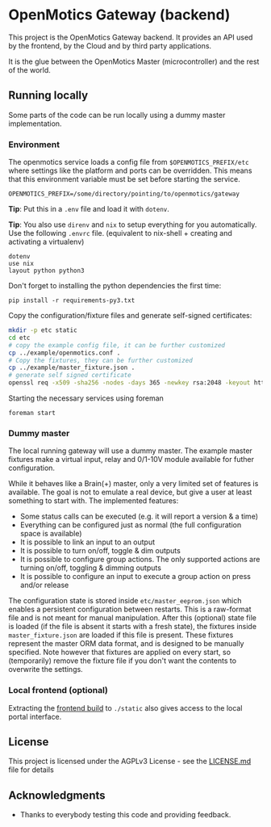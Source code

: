 # OpenMotics Gateway (backend)

This project is the OpenMotics Gateway backend. It provides an API used by the frontend, by the Cloud and by third party applications. 

It is the glue between the OpenMotics Master (microcontroller) and the rest of the world.


## Running locally

Some parts of the code can be run locally using a dummy master implementation.

### Environment

The openmotics service loads a config file from `$OPENMOTICS_PREFIX/etc`
where settings like the platform and ports can be overridden. This means that this environment variable
must be set before starting the service.

```
OPENMOTICS_PREFIX=/some/directory/pointing/to/openmotics/gateway
```

**Tip**: Put this in a `.env` file and load it with `dotenv`.

**Tip**: You also use `direnv` and `nix` to setup everything for you automatically. Use the following `.envrc` file. (equivalent to nix-shell + creating and activating a virtualenv)
```
dotenv
use nix
layout python python3
```

Don't forget to installing the python dependencies the first time:
```
pip install -r requirements-py3.txt
```

Copy the configuration/fixture files and generate self-signed certificates:

```sh
mkdir -p etc static
cd etc
# copy the example config file, it can be further customized
cp ../example/openmotics.conf .
# Copy the fixtures, they can be further customized
cp ../example/master_fixture.json .
# generate self signed certificate
openssl req -x509 -sha256 -nodes -days 365 -newkey rsa:2048 -keyout https.key -out https.crt -subj '/CN=om-developer'
```

Starting the necessary services using foreman
```
foreman start
```

### Dummy master

The local running gateway will use a dummy master. The example master fixtures make a virtual input, relay and 0/1-10V module available for futher configuration.

While it behaves like a Brain(+) master, only a very limited set of features is available. The goal is not to
emulate a real device, but give a user at least something to start with. The implemented features:
* Some status calls can be executed (e.g. it will report a version & a time)
* Everything can be configured just as normal (the full configuration space is available)
* It is possible to link an input to an output
* It is possible to turn on/off, toggle & dim outputs
* It is possible to configure group actions. The only supported actions are turning on/off, toggling & dimming outputs
* It is possible to configure an input to execute a group action on press and/or release

The configuration state is stored inside `etc/master_eeprom.json` which enables a persistent configuration between restarts.
This is a raw-format file and is not meant for manual manipulation. After this (optional) state file is loaded (if the file is absent it
starts with a fresh state), the fixtures inside `master_fixture.json` are loaded if this file is present. These fixtures
represent the master ORM data format, and is designed to be manually specified. Note however that fixtures are applied on
every start, so (temporarily) remove the fixture file if you don't want the contents to overwrite the settings.


### Local frontend (optional) 

Extracting the [frontend build](https://github.com/openmotics/frontend/releases/download/v1.13.5/gateway-frontend_1.13.5.tgz) to `./static` also gives access to the local portal interface.


## License

This project is licensed under the AGPLv3 License - see the [LICENSE.md](LICENSE.md) file for details

## Acknowledgments

* Thanks to everybody testing this code and providing feedback.

